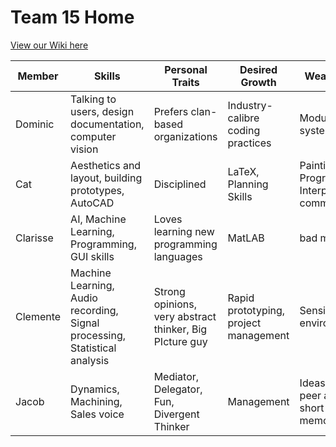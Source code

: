 # Team 15 Home

[View our Wiki here
](https://github.com/StanfordCS194/win2023-team15/wiki)


Member | Skills | Personal Traits | Desired Growth | Weaknesses
--- | --- | --- | --- | ---
Dominic | Talking to users, design documentation, computer vision | Prefers clan-based organizations | Industry-calibre coding practices | Modular system design
Cat | Aesthetics and layout, building prototypes, AutoCAD | Disciplined | LaTeX, Planning Skills | Painting, Programming, Interpersonal communication
Clarisse | AI, Machine Learning, Programming, GUI skills | Loves learning new programming languages | MatLAB | bad memory
Clemente | Machine Learning, Audio recording, Signal processing, Statistical analysis | Strong opinions, very abstract thinker, Big PIcture guy | Rapid prototyping, project management | Sensitive to environments
Jacob | Dynamics, Machining, Sales voice | Mediator, Delegator, Fun, Divergent Thinker | Management | Ideas require peer approval, short term memory
